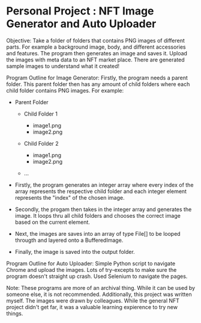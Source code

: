 # Personal Project : NFT Image Generator and Auto Uploader

Objective: Take a folder of folders that contains PNG images of different parts.
For example a background image, body, and different accessories and features.
The program then generates an image and saves it.
Upload the images with meta data to an NFT market place.
There are generated sample images to understand what it created!
   

Program Outline for Image Generator: Firstly, the program needs a parent folder.
This parent folder then has any amount of child folders where each child folder contains PNG images.
For example:
- Parent Folder
    - Child Folder 1
      - image1.png
      - image2.png
       
    - Child Folder 2
      - image1.png
      - image2.png
    - ...
    
- Firstly, the program generates an integer array where every index of the array represents the respective child folder and each integer element represents the "index" of the chosen image.
- Secondly, the progam then takes in the integer array and generates the image. It loops thru all child folders and chooses the correct image based on the current element.
- Next, the images are saves into an array of type File[] to be looped througth and layered onto a BufferedImage.
- Finally, the image is saved into the output folder.

Program Outline for Auto Uploader: Simple Python script to navigate Chrome and upload the images.
Lots of try-excepts to make sure the program doesn't straight up crash.
Used Selenium to navigate the pages.

Note: These programs are more of an archival thing.
While it can be used by someone else, it is not recommended.
Additionally, this project was written myself.
The images were drawn by colleagues.
While the general NFT project didn't get far, it was a valuable learning expierence to try new things.

